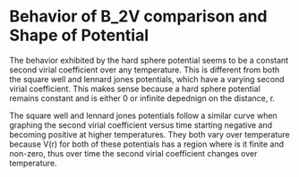 # Behavior of B_2V comparison and Shape of Potential
The behavior exhibited by the hard sphere potential seems to be a constant second virial coefficient over any temperature. This is different from both the square well and lennard jones potentials, which have a varying second virial coefficient. This makes sense because a hard sphere potential remains constant and is either 0 or infinite depednign on the distance, r.

The square well and lennard jones potentials follow a similar curve when graphing the second virial coefficient versus time starting negative and becoming positive at higher temperatures. They both vary over temperature because V(r) for both of these potentials has a region where is it finite and non-zero, thus over time the second virial coefficient changes over temperature. 